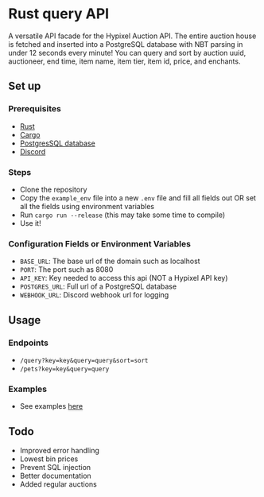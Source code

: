 # Rust query API
A versatile API facade for the Hypixel Auction API. The entire auction house is fetched and inserted into a PostgreSQL database with NBT parsing in under 12 seconds every minute! You can query and sort by auction uuid, auctioneer, end time, item name, item tier, item id, price, and enchants.

## Set up
### Prerequisites
- [Rust](https://www.rust-lang.org/tools/install)
- [Cargo](https://doc.rust-lang.org/cargo/getting-started/installation.html)
- [PostgresSQL database](https://www.postgresql.org/)
- [Discord](https://discord.com/)

### Steps
- Clone the repository
- Copy the `example_env` file into a new `.env` file and fill all fields out OR set all the fields using environment variables
- Run `cargo run --release` (this may take some time to compile)
- Use it!

### Configuration Fields or Environment Variables
- `BASE_URL`: The base url of the domain such as localhost
- `PORT`: The port such as 8080
- `API_KEY`: Key needed to access this api (NOT a Hypixel API key)
- `POSTGRES_URL`: Full url of a PostgreSQL database
- `WEBHOOK_URL`: Discord webhook url for logging

## Usage
### Endpoints
- `/query?key=key&query=query&sort=sort`
- `/pets?key=key&query=query`

### Examples
- See examples [here](https://github.com/kr45732/rust-query-api/blob/main/examples/example.md)

## Todo
- Improved error handling
- Lowest bin prices
- Prevent SQL injection
- Better documentation 
- Added regular auctions